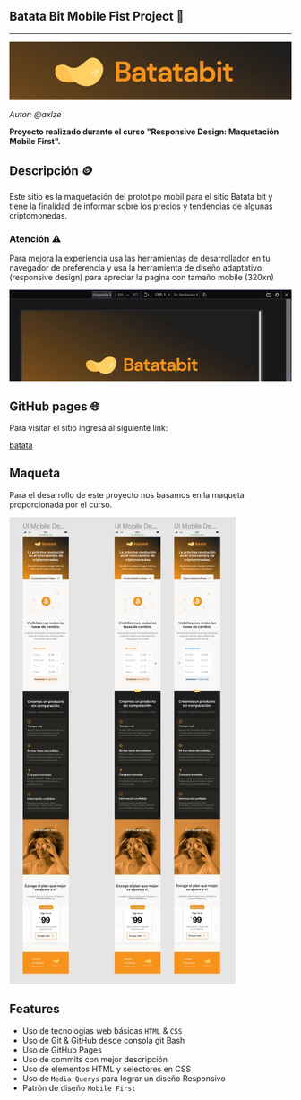 ## Batata Bit Mobile Fist Project 🥔
---
![](./assets/other/readmePresentation.JPG)

*Autor: @axlze*

**Proyecto realizado durante el curso "Responsive Design: Maquetación Mobile First".**

## Descripción 🪙

Este sitio es la maquetación del prototipo mobil para el sitio Batata bit y tiene la finalidad de informar sobre los precios y tendencias de algunas criptomonedas.

### Atención ⚠

Para mejora la experiencia usa las herramientas de desarrollador en tu navegador de preferencia y usa la herramienta de diseño adaptativo (responsive design) para apreciar la pagina con tamaño mobile (320xn)

![](./assets/other/adaptable.JPG)

## GitHub pages 🌐

Para visitar el sitio ingresa al siguiente link:

[batata](https://axlgoze.github.io/Batata-Bit/)

## Maqueta 

Para el desarrollo de este proyecto nos basamos en la maqueta proporcionada por el curso.

![](./assets/other/maquetabatata.JPG)

## Features

- Uso de tecnologias web básicas `HTML` & `CSS`
- Uso de Git & GitHub desde consola git Bash
- Uso de GitHub Pages
- Uso de commits con mejor descripción
- Uso de elementos HTML y selectores en CSS
- Uso de `Media Querys` para lograr un diseño Responsivo
- Patrón de diseño `Mobile First`